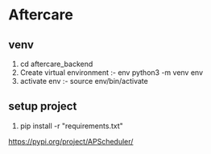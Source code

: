 # Aftercare

## venv
1. cd aftercare_backend
2. Create virtual environment :- env python3 -m venv env
3. activate env :- source env/bin/activate

## setup project
1. pip install -r "requirements.txt"



https://pypi.org/project/APScheduler/